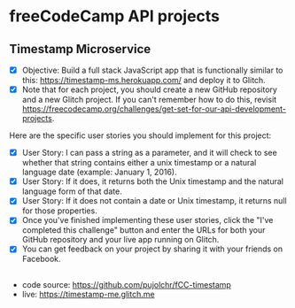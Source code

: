 # freeCodeCamp API projects
## Timestamp Microservice

- [X] Objective: Build a full stack JavaScript app that is functionally similar
  to this: <https://timestamp-ms.herokuapp.com/> and deploy it to Glitch.  
- [X] Note that for each project, you should create a new GitHub repository and
  a new Glitch project. If you can't remember how to do this, revisit
  <https://freecodecamp.org/challenges/get-set-for-our-api-development-projects>.

Here are the specific user stories you should implement for this project:

- [X] User Story: I can pass a string as a parameter, and it will check to see
  whether that string contains either a unix timestamp or a natural language
  date (example: January 1, 2016).
- [X] User Story: If it does, it returns both the Unix timestamp and the natural
  language form of that date.
- [X] User Story: If it does not contain a date or Unix timestamp, it returns
  null for those properties.
- [X] Once you've finished implementing these user stories, click the "I've
  completed this challenge" button and enter the URLs for both your GitHub
  repository and your live app running on Glitch.
- [X] You can get feedback on your project by sharing it with your friends on
Facebook.

##
* code source: <https://github.com/pujolchr/fCC-timestamp>
* live: <https://timestamp-me.glitch.me> 
